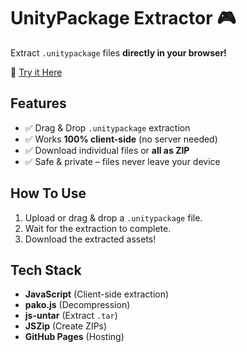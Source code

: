 # UnityPackage Extractor 🎮
Extract `.unitypackage` files **directly in your browser!**

🚀 [Try it Here](https://kevintr303.github.io/unitypackage-extractor/)  

## Features
- ✅ Drag & Drop `.unitypackage` extraction
- ✅ Works **100% client-side** (no server needed)
- ✅ Download individual files or **all as ZIP**
- ✅ Safe & private – files never leave your device

## How To Use
1. Upload or drag & drop a `.unitypackage` file.
2. Wait for the extraction to complete.
3. Download the extracted assets!

## Tech Stack
- **JavaScript** (Client-side extraction)
- **pako.js** (Decompression)
- **js-untar** (Extract `.tar`)
- **JSZip** (Create ZIPs)
- **GitHub Pages** (Hosting)
